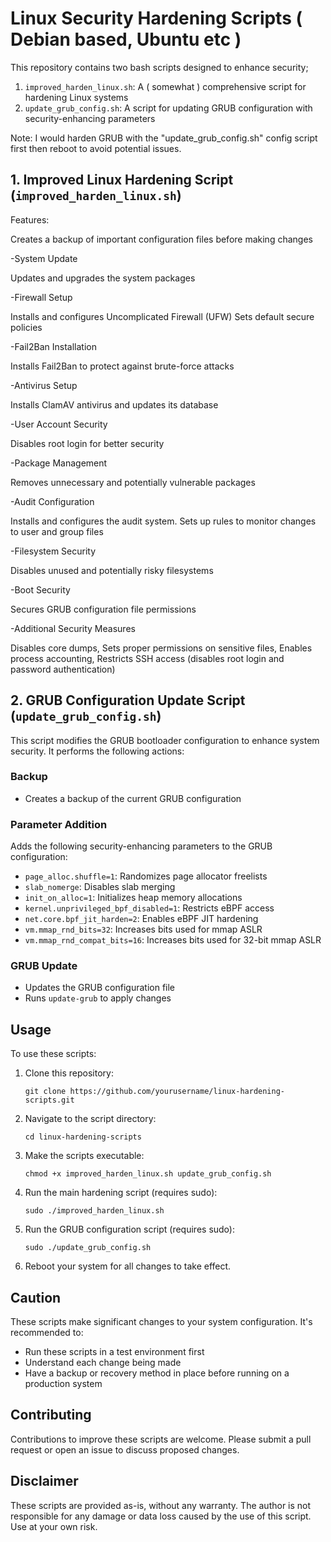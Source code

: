 # Linux Security Hardening Scripts ( Debian based, Ubuntu etc )

This repository contains two bash scripts designed to enhance security;

1. `improved_harden_linux.sh`: A ( somewhat ) comprehensive script for hardening Linux systems
2. `update_grub_config.sh`: A script for updating GRUB configuration with security-enhancing parameters

Note: I would harden GRUB with the "update_grub_config.sh" config script first then reboot to avoid potential issues.

## 1. Improved Linux Hardening Script (`improved_harden_linux.sh`)

Features:


Creates a backup of important configuration files before making changes

-System Update

Updates and upgrades the system packages

-Firewall Setup

Installs and configures Uncomplicated Firewall (UFW)
Sets default secure policies

-Fail2Ban Installation

Installs Fail2Ban to protect against brute-force attacks

-Antivirus Setup

Installs ClamAV antivirus and updates its database

-User Account Security

Disables root login for better security

-Package Management

Removes unnecessary and potentially vulnerable packages

-Audit Configuration

Installs and configures the audit system. Sets up rules to monitor changes to user and group files

-Filesystem Security

Disables unused and potentially risky filesystems

-Boot Security

Secures GRUB configuration file permissions

-Additional Security Measures

Disables core dumps, 
Sets proper permissions on sensitive files, 
Enables process accounting, 
Restricts SSH access (disables root login and password authentication) 

## 2. GRUB Configuration Update Script (`update_grub_config.sh`)

This script modifies the GRUB bootloader configuration to enhance system security. It performs the following actions:

### Backup
- Creates a backup of the current GRUB configuration

### Parameter Addition
Adds the following security-enhancing parameters to the GRUB configuration:
- `page_alloc.shuffle=1`: Randomizes page allocator freelists
- `slab_nomerge`: Disables slab merging
- `init_on_alloc=1`: Initializes heap memory allocations
- `kernel.unprivileged_bpf_disabled=1`: Restricts eBPF access
- `net.core.bpf_jit_harden=2`: Enables eBPF JIT hardening
- `vm.mmap_rnd_bits=32`: Increases bits used for mmap ASLR
- `vm.mmap_rnd_compat_bits=16`: Increases bits used for 32-bit mmap ASLR

### GRUB Update
- Updates the GRUB configuration file
- Runs `update-grub` to apply changes

## Usage

To use these scripts:

1. Clone this repository:
   ```
   git clone https://github.com/yourusername/linux-hardening-scripts.git
   ```

2. Navigate to the script directory:
   ```
   cd linux-hardening-scripts
   ```

3. Make the scripts executable:
   ```
   chmod +x improved_harden_linux.sh update_grub_config.sh
   ```

4. Run the main hardening script (requires sudo):
   ```
   sudo ./improved_harden_linux.sh
   ```

5. Run the GRUB configuration script (requires sudo):
   ```
   sudo ./update_grub_config.sh
   ```

6. Reboot your system for all changes to take effect.

## Caution

These scripts make significant changes to your system configuration. It's recommended to:
- Run these scripts in a test environment first
- Understand each change being made
- Have a backup or recovery method in place before running on a production system

## Contributing

Contributions to improve these scripts are welcome. Please submit a pull request or open an issue to discuss proposed changes.

## Disclaimer
These scripts are provided as-is, without any warranty. The author is not responsible for any damage or data loss caused by the use of this script. Use at your own risk.
